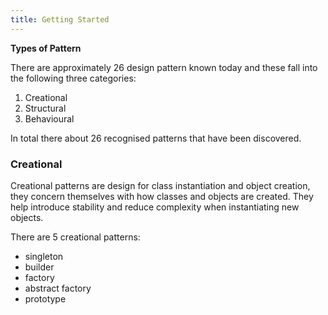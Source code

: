 ```yaml
---
title: Getting Started
---
```


**Types of Pattern**

There are approximately 26 design pattern known today and these fall into the following three categories:

1) Creational
2) Structural
3) Behavioural

In total there about 26 recognised patterns that have been discovered.

### Creational

Creational patterns are design for class instantiation and object creation, they concern themselves with how classes and objects are created. They help introduce stability and reduce complexity when instantiating new objects.

There are 5 creational patterns:

- singleton
- builder
- factory
- abstract factory
- prototype